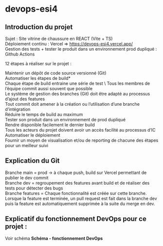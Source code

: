 # devops-esi4

## Introduction du projet

Sujet : Site vitrine de chaussure en REACT (Vite + TS) \
Déploiement continu : Vercel => https://devops-esi4.vercel.app/ \
Gestion des tests + tester le produit dans un environnement prod dupliqué : Github Actions 

12 étapes à réaliser sur le projet : 

Maintenir un dépôt de code source versionné (Git) \
Automatiser les étapes de build* \
Chaque étape de build entraine une série de test \ 
Tous les membres de l’équipe commit aussi souvent que possible \
Le système de gestion des branches (Git) doit être adapté au processus d’ajout des features \
Tout commit doit amener à la création ou l’utilisation d’une branche d’intégration \
Réduire le temps de build au maximum \
Tester son produit dans un environnement de prod dupliqué \
Rendre disponible facilement le dernier build \
Tous les acteurs du projet doivent avoir un accès facilité au processus d’IC \
Automatiser le déploiement \
Fournir un moyen de visualisation et/ou de reporting de chacune des étapes pour un meilleur suivi  

## Explication du Git

Branche main = prod -> à chaque push, build sur Vercel permettant de publier le dev commit \
Branche dev = regroupement des features avant build et de réaliser des tests pour détecter des bugs \
Branche features = Chaque fonctionnalité est créée sur cette branche. Lorsque la feature est terminée, un pull request est fait dans la branche dev puis la feature est automatiquement supprimée à la suite du merge en dev. 

## Explicatif du fonctionnement DevOps pour ce projet :

Voir schéma __Schéma - fonctionnement DevOps__

